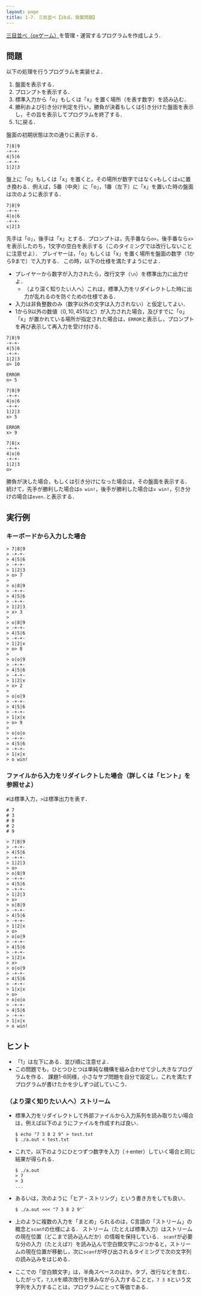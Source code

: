 ```yaml
---
layout: page
title: 1-7. 三目並べ【10点，発展問題】
---
```


[三目並べ（oxゲーム）](https://ja.wikipedia.org/wiki/%E4%B8%89%E7%9B%AE%E4%B8%A6%E3%81%B9)を管理・運営するプログラムを作成しよう．

## 問題

以下の処理を行うプログラムを実装せよ．

1. 盤面を表示する．
2. プロンプトを表示する．
3. 標準入力から「o」もしくは「x」を置く場所（を表す数字）を読み込む．
4. 勝利および引き分け判定を行い，勝負が決着もしくは引き分けた盤面を表示し，その旨を表示してプログラムを終了する．
5. 1に戻る．

盤面の初期状態は次の通りに表示する．

```
7|8|9
-+-+-
4|5|6
-+-+-
1|2|3
```

盤上に「o」もしくは「x」を置くと，その場所が数字ではなく`o`もしくは`x`に置き換わる．例えば，5番（中央）に「o」，1番（左下）に「x」を置いた時の盤面は次のように表示する．

```
7|8|9
-+-+-
4|o|6
-+-+-
x|2|3
```

先手は「o」，後手は「x」とする．プロンプトは，先手番なら`o>`，後手番なら`x>`を表示したのち，1文字の空白を表示する（このタイミングでは改行しないことに注意せよ）．
プレイヤーは，「o」もしくは「x」を置く場所を盤面の数字（1から9まで）で入力する．
この時，以下の仕様を満たすようにせよ．

+ プレイヤーから数字が入力されたら，改行文字（`\n`）を標準出力に出力せよ．
    - （より深く知りたい人へ）これは，標準入力をリダイレクトした時に出力が乱れるのを防ぐための仕様である．
+ 入力は非負整数のみ（数字以外の文字は入力されない）と仮定してよい．
+ 1から9以外の数値（$0,10,451$など）が入力された場合，及びすでに「o」「x」が置かれている場所が指定された場合は，`ERROR`と表示し，プロンプトを再び表示して再入力を受け付ける．

```
7|8|9
-+-+-
4|5|6
-+-+-
1|2|3
o> 10

ERROR
o> 5

7|8|9
-+-+-
4|o|6
-+-+-
1|2|3
x> 5

ERROR
x> 9

7|8|x
-+-+-
4|o|6
-+-+-
1|2|3
o>
```

勝負が決した場合，もしくは引き分けになった場合は，その盤面を表示する．
続けて，先手が勝利した場合は`o win!`，後手が勝利した場合は`x win!`，引き分けの場合は`even.`と表示する．

## 実行例

### キーボードから入力した場合
```
> 7|8|9
> -+-+-
> 4|5|6
> -+-+-
> 1|2|3
> o> 7
> 
> o|8|9
> -+-+-
> 4|5|6
> -+-+-
> 1|2|3
> x> 3
> 
> o|8|9
> -+-+-
> 4|5|6
> -+-+-
> 1|2|x
> o> 8
> 
> o|o|9
> -+-+-
> 4|5|6
> -+-+-
> 1|2|x
> x> 2
> 
> o|o|9
> -+-+-
> 4|5|6
> -+-+-
> 1|x|x
> o> 9
> 
> o|o|o
> -+-+-
> 4|5|6
> -+-+-
> 1|x|x
> o win!
```

### ファイルから入力をリダイレクトした場合（詳しくは「ヒント」を参照せよ）

`#`は標準入力，`>`は標準出力を表す．

```
# 7
# 3
# 8
# 2
# 9

> 7|8|9
> -+-+-
> 4|5|6
> -+-+-
> 1|2|3
> o>
> o|8|9
> -+-+-
> 4|5|6
> -+-+-
> 1|2|3
> x>
> o|8|9
> -+-+-
> 4|5|6
> -+-+-
> 1|2|x
> o>
> o|o|9
> -+-+-
> 4|5|6
> -+-+-
> 1|2|x
> x>
> o|o|9
> -+-+-
> 4|5|6
> -+-+-
> 1|x|x
> o>
> o|o|o
> -+-+-
> 4|5|6
> -+-+-
> 1|x|x
> o win!
```

## ヒント

- 「1」は左下にある．並び順に注意せよ．
- この問題でも，ひとつひとつは単純な機構を組み合わせて少し大きなプログラムを作る．
課題1-6同様，小さなサブ問題を自分で設定し，これを満たすプログラムが書けたかを少しずつ試していこう．

### （より深く知りたい人へ）ストリーム
- 標準入力をリダイレクトして外部ファイルから入力系列を読み取りたい場合は，例えば以下のようにファイルを作成すれば良い．

    ```
    $ echo "7 3 8 2 9" > test.txt
    $ ./a.out < test.txt
    ```

- これで，以下のようにひとつずつ数字を入力（＋enter）していく場合と同じ結果が得られる．

    ```
    $ ./a.out
    > 7
    > 3
    ...
    ```

- あるいは，次のように「ヒア・ストリング」という書き方をしても良い．

    ```
    $ ./a.out <<< "7 3 8 2 9"`
    ```

- 上のように複数の入力を「まとめ」られるのは，C言語の「ストリーム」の概念と`scanf`の仕様による．
ストリーム（たとえば標準入力）はストリームの現在位置（どこまで読み込んだか）の情報を保持している．
`scanf`が必要な分の入力（たとえば`7`）を読み込んで空白類文字にぶつかると，ストリームの現在位置が移動し，次に`scanf`が呼び出されるタイミングで次の文字列の読み込みをはじめる．
- ここでの「空白類文字」は，半角スペースのほか，タブ，改行などを含む．したがって，`7`,`3`,`8`を順次改行を挟みながら入力することと，`7 3 8`という文字列を入力することは，プログラムにとって等価である．
